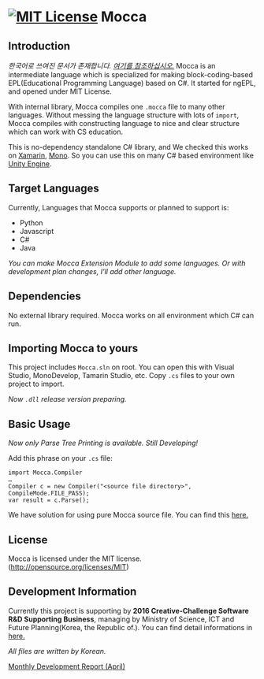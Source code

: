 [![MIT License](https://img.shields.io/badge/license-MIT-blue.svg?style=flat)](LICENSE.md)
Mocca
======
Introduction
------
_한국어로 쓰여진 문서가 존재합니다. [여기를 참조하십시오.](README.md)_
Mocca is an intermediate language which is specialized for making block-coding-based EPL(Educational Programming Language) based on C#. It started for ngEPL, and opened under MIT License.

With internal library, Mocca compiles one ```.mocca``` file to many other languages. Without messing the language structure with lots of ```import```, Mocca compiles with constructing language to nice and clear structure which can work with CS education.

This is no-dependency standalone C# library, and We checked this works on [Xamarin](https://www.xamarin.com), [Mono](http://www.mono-project.com). So you can use this on many C# based environment like [Unity Engine](http://unity3d.com).

Target Languages
------
Currently, Languages that Mocca supports or planned to support is:

* Python
* Javascript
* C#
* Java

_You can make Mocca Extension Module to add some languages. Or with development plan changes, I’ll add other language._

Dependencies
------
No external library required. Mocca works on all environment which C# can run.

Importing Mocca to yours
------
This project includes ```Mocca.sln``` on root. You can open this with Visual Studio, MonoDevelop, Tamarin Studio, etc. Copy ```.cs``` files to your own project to import.

_Now ```.dll``` release version preparing._

Basic Usage
------
_Now only Parse Tree Printing is available. Still Developing!_

Add this phrase on your ```.cs``` file:

```
import Mocca.Compiler
…
Compiler c = new Compiler("<source file directory>", CompileMode.FILE_PASS);
var result = c.Parse();
```

We have solution for using pure Mocca source file. You can find this [here.](http://github.com/ngEPL/Mocca)

License
------
Mocca is licensed under the MIT license. (http://opensource.org/licenses/MIT)

Development Information
------
Currently this project is supporting by __2016 Creative-Challenge Software R&D Supporting Business__, managing by Ministry of Science, ICT and Future Planning(Korea, the Republic of.). You can find detail informations in [here.](http://www.swrnd.or.kr/korean/viewtopic.php?t=1715)

_All files are written by Korean._

[Monthly Development Report (April)](./Documentation/Monthly/log_april.md)